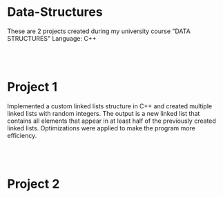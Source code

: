 # Data-Structures
These are 2 projects created during my university course "DATA STRUCTURES"
Language: C++

<br><br>
#  Project 1
Implemented a custom linked lists structure in C++ and created multiple linked lists with random integers.
The output is a new linked list that contains all elements that appear in at least half of the previously created linked lists.
Optimizations were applied to make the program more efficiency.

<br><br>
#  Project 2
